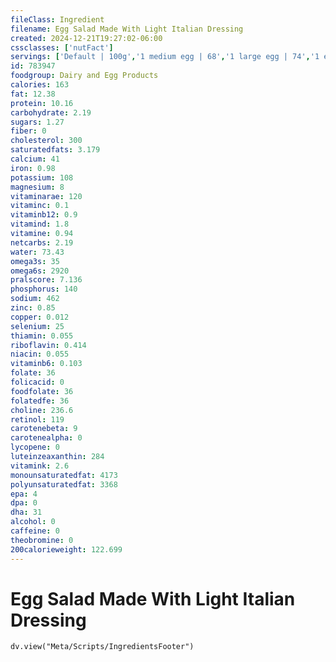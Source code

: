 ```yaml
---
fileClass: Ingredient
filename: Egg Salad Made With Light Italian Dressing
created: 2024-12-21T19:27:02-06:00
cssclasses: ['nutFact']
servings: ['Default | 100g','1 medium egg | 68','1 large egg | 74','1 extra large egg | 82','1 egg, ns as to size | 74','1 cup | 222']
id: 783947
foodgroup: Dairy and Egg Products 
calories: 163
fat: 12.38
protein: 10.16
carbohydrate: 2.19
sugars: 1.27
fiber: 0
cholesterol: 300
saturatedfats: 3.179
calcium: 41
iron: 0.98
potassium: 108
magnesium: 8
vitaminarae: 120
vitaminc: 0.1
vitaminb12: 0.9
vitamind: 1.8
vitamine: 0.94
netcarbs: 2.19
water: 73.43
omega3s: 35
omega6s: 2920
pralscore: 7.136
phosphorus: 140
sodium: 462
zinc: 0.85
copper: 0.012
selenium: 25
thiamin: 0.055
riboflavin: 0.414
niacin: 0.055
vitaminb6: 0.103
folate: 36
folicacid: 0
foodfolate: 36
folatedfe: 36
choline: 236.6
retinol: 119
carotenebeta: 9
carotenealpha: 0
lycopene: 0
luteinzeaxanthin: 284
vitamink: 2.6
monounsaturatedfat: 4173
polyunsaturatedfat: 3368
epa: 4
dpa: 0
dha: 31
alcohol: 0
caffeine: 0
theobromine: 0
200calorieweight: 122.699
---
```


# Egg Salad Made With Light Italian Dressing

```dataviewjs
dv.view("Meta/Scripts/IngredientsFooter")
```